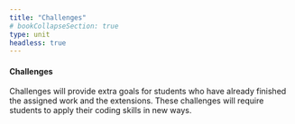 ```yaml
---
title: "Challenges"
# bookCollapseSection: true
type: unit
headless: true
---
```


#### Challenges
Challenges will provide extra goals for students who have already finished
the assigned work and the extensions.
These challenges will require students to apply their coding skills in new ways.
